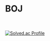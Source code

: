 <br><br>
# __BOJ__<br><br>
[![Solved.ac Profile](http://mazassumnida.wtf/api/v2/generate_badge?boj=paternalism532)](https://solved.ac/paternalism532/)

